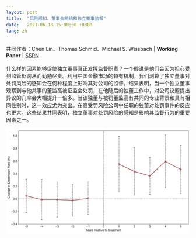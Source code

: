 ```yaml
---
layout: post
title:  "风险感知、董事会网络和独立董事监督"
date:   2021-06-18 15:00:00 +0800
lang: zh
---
```

共同作者：Chen Lin、Thomas Schmid、Michael S. Weisbach \| **Working Paper** \| <a class='icon-ext-link' href='' target="_blank">SSRN</a><br/><br/>什么样的因素能够促使独立董事真正发挥监督职责？一个假说是他们会因为担心受到监管处罚从而勤勉尽责。利用中国金融市场的特有机制，我们测算了独立董事对处罚风险的感知会在何种程度上影响其对公司的监督。结果表明，当一个独立董事观察到与他共事的董监高被证监会处罚，在他随后的独董工作中，对公司议题提出异议的几率会大幅提升一倍多。当该独董与被罚董监高有共同的专业背景和具有相同性别时，这一效应尤为突出。在高受罚风险公司中任职的独董对处罚事件的反应也更大。这些结果共同表明，独立董事对处罚风险的感知是影响其监督行为的重要因素之一。<br/><br/><img src="/assets/img_post/BoardVote_Dynamics.svg" style="width: 60vw" class="center"/>


